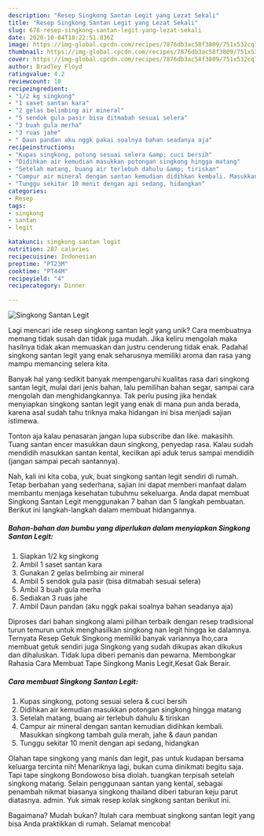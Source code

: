 ```yaml
---
description: "Resep Singkong Santan Legit yang Lezat Sekali"
title: "Resep Singkong Santan Legit yang Lezat Sekali"
slug: 678-resep-singkong-santan-legit-yang-lezat-sekali
date: 2020-10-04T18:22:51.836Z
image: https://img-global.cpcdn.com/recipes/7876db3ac58f3809/751x532cq70/singkong-santan-legit-foto-resep-utama.jpg
thumbnail: https://img-global.cpcdn.com/recipes/7876db3ac58f3809/751x532cq70/singkong-santan-legit-foto-resep-utama.jpg
cover: https://img-global.cpcdn.com/recipes/7876db3ac58f3809/751x532cq70/singkong-santan-legit-foto-resep-utama.jpg
author: Bradley Floyd
ratingvalue: 4.2
reviewcount: 10
recipeingredient:
- "1/2 kg singkong"
- "1 saset santan kara"
- "2 gelas belimbing air mineral"
- "5 sendok gula pasir bisa ditmabah sesuai selera"
- "3 buah gula merha"
- "3 ruas jahe"
- " Daun pandan aku nggk pakai soalnya bahan seadanya aja"
recipeinstructions:
- "Kupas singkong, potong sesuai selera &amp; cuci bersih"
- "Didihkan air kemudian masukkan potongan singkong hingga matang"
- "Setelah matang, buang air terlebuh dahulu &amp; tiriskan"
- "Campur air mineral dengan santan kemudian didihkan kembali. Masukkan singkong tambah gula merah, jahe &amp; daun pandan"
- "Tunggu sekitar 10 menit dengan api sedang, hidangkan"
categories:
- Resep
tags:
- singkong
- santan
- legit

katakunci: singkong santan legit 
nutrition: 287 calories
recipecuisine: Indonesian
preptime: "PT23M"
cooktime: "PT44M"
recipeyield: "4"
recipecategory: Dinner

---
```



![Singkong Santan Legit](https://img-global.cpcdn.com/recipes/7876db3ac58f3809/751x532cq70/singkong-santan-legit-foto-resep-utama.jpg)

Lagi mencari ide resep singkong santan legit yang unik? Cara membuatnya memang tidak susah dan tidak juga mudah. Jika keliru mengolah maka hasilnya tidak akan memuaskan dan justru cenderung tidak enak. Padahal singkong santan legit yang enak seharusnya memiliki aroma dan rasa yang mampu memancing selera kita.

Banyak hal yang sedikit banyak mempengaruhi kualitas rasa dari singkong santan legit, mulai dari jenis bahan, lalu pemilihan bahan segar, sampai cara mengolah dan menghidangkannya. Tak perlu pusing jika hendak menyiapkan singkong santan legit yang enak di mana pun anda berada, karena asal sudah tahu triknya maka hidangan ini bisa menjadi sajian istimewa.

Tonton aja kalau penasaran jangan lupa subscribe dan like. makasihh. Tuang santan encer masukkan daun singkong, penyedap rasa. Kalau sudah mendidih masukkan santan kental, kecilkan api aduk terus sampai mendidih (jangan sampai pecah santannya).


Nah, kali ini kita coba, yuk, buat singkong santan legit sendiri di rumah. Tetap berbahan yang sederhana, sajian ini dapat memberi manfaat dalam membantu menjaga kesehatan tubuhmu sekeluarga. Anda dapat membuat Singkong Santan Legit menggunakan 7 bahan dan 5 langkah pembuatan. Berikut ini langkah-langkah dalam membuat hidangannya.

<!--inarticleads1-->

##### Bahan-bahan dan bumbu yang diperlukan dalam menyiapkan Singkong Santan Legit:

1. Siapkan 1/2 kg singkong
1. Ambil 1 saset santan kara
1. Gunakan 2 gelas belimbing air mineral
1. Ambil 5 sendok gula pasir (bisa ditmabah sesuai selera)
1. Ambil 3 buah gula merha
1. Sediakan 3 ruas jahe
1. Ambil  Daun pandan (aku nggk pakai soalnya bahan seadanya aja)


Diproses dari bahan singkong alami pilihan terbaik dengan resep tradisional turun temurun untuk menghasilkan singkong nan legit hingga ke dalamnya. Ternyata Resep Getuk Singkong memiliki banyak variannya lho,cara membuat getuk sendiri juga Singkong yang sudah dikupas akan dikukus dan dihaluskan. Tidak lupa diberi pemanis dan pewarna. Membongkar Rahasia Cara Membuat Tape Singkong Manis Legit,Kesat Gak Berair. 

<!--inarticleads2-->

##### Cara membuat Singkong Santan Legit:

1. Kupas singkong, potong sesuai selera &amp; cuci bersih
1. Didihkan air kemudian masukkan potongan singkong hingga matang
1. Setelah matang, buang air terlebuh dahulu &amp; tiriskan
1. Campur air mineral dengan santan kemudian didihkan kembali. Masukkan singkong tambah gula merah, jahe &amp; daun pandan
1. Tunggu sekitar 10 menit dengan api sedang, hidangkan


Olahan tape singkong yang manis dan legit, pas untuk kudapan bersama keluarga tercinta nih! Menariknya lagi, bukan cuma dinikmati begitu saja. Tapi tape singkong Bondowoso bisa diolah. tuangkan terpisah setelah singkong matang. Selain penggunaan santan yang kental, sebagai penambah nikmat biasanya singkong thailand diberi taburan keju parut diatasnya. admin. Yuk simak resep kolak singkong santan berikut ini. 

Bagaimana? Mudah bukan? Itulah cara membuat singkong santan legit yang bisa Anda praktikkan di rumah. Selamat mencoba!
